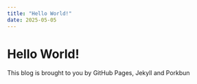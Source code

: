 ```yaml
---
title: "Hello World!"
date: 2025-05-05
---
```


# Hello World!

This blog is brought to you by GitHub Pages, Jekyll and Porkbun
